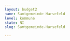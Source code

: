 ```yaml
---
layout: budget2
name: Samtgemeinde Harsefeld
level: kommune
state: NI
slug: Samtgemeinde-Harsefeld

---
```




